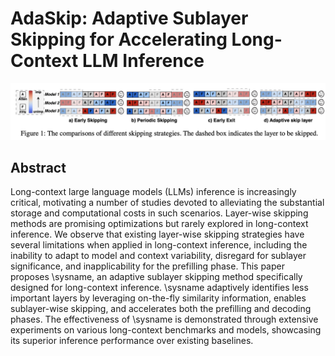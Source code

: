 # AdaSkip: Adaptive Sublayer Skipping for Accelerating Long-Context LLM Inference

![](notes/2025/AdaSkip/fig1.png)

## Abstract

Long-context large language models (LLMs) inference is increasingly critical,
motivating a number of studies devoted to alleviating the substantial storage
and computational costs in such scenarios. Layer-wise skipping methods are
promising optimizations but rarely explored in long-context inference. We
observe that existing layer-wise skipping strategies have several limitations
when applied in long-context inference, including the inability to adapt to
model and context variability, disregard for sublayer significance, and
inapplicability for the prefilling phase. This paper proposes \sysname, an
adaptive sublayer skipping method specifically designed for long-context
inference. \sysname adaptively identifies less important layers by leveraging
on-the-fly similarity information, enables sublayer-wise skipping, and
accelerates both the prefilling and decoding phases. The effectiveness of
\sysname is demonstrated through extensive experiments on various long-context
benchmarks and models, showcasing its superior inference performance over
existing baselines.
